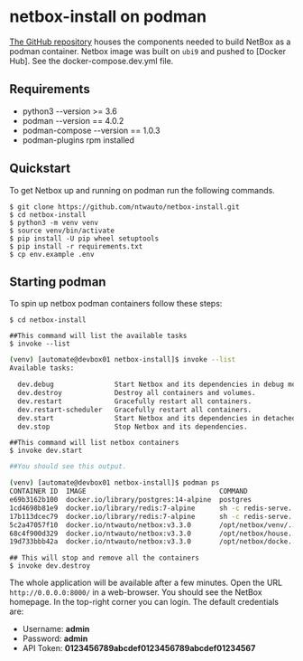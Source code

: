 # netbox-install on podman

[The GitHub repository](netbox-install-github) houses the components needed to build NetBox as a podman container.
Netbox image was built on `ubi9` and pushed to [Docker Hub]. See the docker-compose.dev.yml file.

## Requirements
- python3 --version >= 3.6
- podman --version == 4.0.2
- podman-compose --version == 1.0.3 
- podman-plugins rpm installed

## Quickstart

To get Netbox up and running on podman run the following commands.

```console
$ git clone https://github.com/ntwauto/netbox-install.git
$ cd netbox-install
$ python3 -m venv venv
$ source venv/bin/activate
$ pip install -U pip wheel setuptools
$ pip install -r requirements.txt
$ cp env.example .env
```

## Starting podman

To spin up netbox podman containers follow these steps:

```console
$ cd netbox-install
```
```console
##This command will list the available tasks
$ invoke --list 
```
```bash
(venv) [automate@devbox01 netbox-install]$ invoke --list
Available tasks:

  dev.debug               Start Netbox and its dependencies in debug mode.
  dev.destroy             Destroy all containers and volumes.
  dev.restart             Gracefully restart all containers.
  dev.restart-scheduler   Gracefully restart all containers.
  dev.start               Start Netbox and its dependencies in detached mode.
  dev.stop                Stop Netbox and its dependencies.
```
```console
##This command will list netbox containers
$ invoke dev.start
```
```bash
##You should see this output.

(venv) [automate@devbox01 netbox-install]$ podman ps
CONTAINER ID  IMAGE                                 COMMAND               CREATED         STATUS             PORTS                   NAMES
e69b3162b100  docker.io/library/postgres:14-alpine  postgres              24 seconds ago  Up 24 seconds ago                          netbox_devel_postgres_1
1cd4698b81e9  docker.io/library/redis:7-alpine      sh -c redis-serve...  22 seconds ago  Up 23 seconds ago                          netbox_devel_redis_1
17b113dcec79  docker.io/library/redis:7-alpine      sh -c redis-serve...  21 seconds ago  Up 21 seconds ago                          netbox_devel_redis-cache_1
5c2a47057f10  docker.io/ntwauto/netbox:v3.3.0       /opt/netbox/venv/...  19 seconds ago  Up 19 seconds ago                          netbox_devel_netbox-worker_1
68c4f900d329  docker.io/ntwauto/netbox:v3.3.0       /opt/netbox/house...  17 seconds ago  Up 17 seconds ago                          netbox_devel_netbox-housekeeping_1
19d733bbb42a  docker.io/ntwauto/netbox:v3.3.0       /opt/netbox/docke...  14 seconds ago  Up 12 seconds ago  0.0.0.0:8000->8080/tcp  netbox_devel_netbox_1

```
```console
## This will stop and remove all the containers
$ invoke dev.destroy
```

The whole application will be available after a few minutes.
Open the URL `http://0.0.0.0:8000/` in a web-browser.
You should see the NetBox homepage.
In the top-right corner you can login.
The default credentials are:

* Username: **admin**
* Password: **admin**
* API Token: **0123456789abcdef0123456789abcdef01234567**
